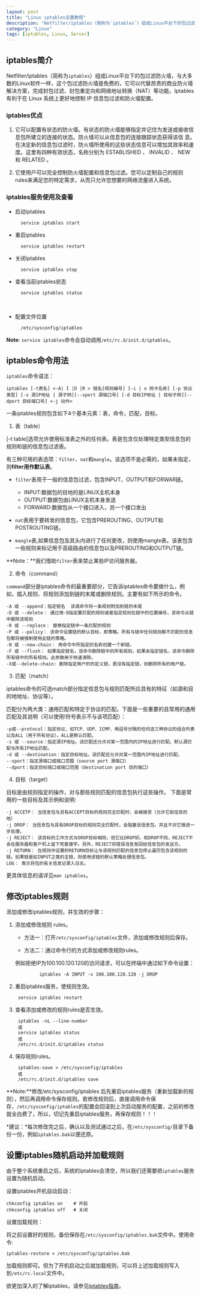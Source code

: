 ```yaml
---
layout: post
title: "Linux iptables设置教程"
description: "Netfilter/iptables（简称为`iptables`）组成Linux平台下的包过滤防火墙，与大多数的Linux软件一样，这个包过滤防火墙是免费的，它可以代替昂贵的商业防火墙解决方案，完成封包过滤、封包重定向和网络地址转换（NAT）等功能。Iptables有利于在 Linux 系统上更好地控制 IP 信息包过滤和防火墙配置。"
category: "Linux"
tags: [iptables, Linux, Server]
---
```





## iptables简介
Netfilter/iptables（简称为`iptables`）组成Linux平台下的包过滤防火墙，与大多数的Linux软件一样，这个包过滤防火墙是免费的，它可以代替昂贵的商业防火墙解决方案，完成封包过滤、封包重定向和网络地址转换（NAT）等功能。Iptables有利于在 Linux 系统上更好地控制 IP 信息包过滤和防火墙配置。

### iptables优点
1. 它可以配置有状态的防火墙。有状态的防火墙能够指定并记住为发送或接收信息包所建立的连接的状态。防火墙可以从信息包的连接跟踪状态获得该信 息。在决定新的信息包过滤时，防火墙所使用的这些状态信息可以增加其效率和速度。这里有四种有效状态，名称分别为 ESTABLISHED 、 INVALID 、 NEW 和 RELATED 。

2. 它使用户可以完全控制防火墙配置和信息包过滤。您可以定制自己的规则rules来满足您的特定需求，从而只允许您想要的网络流量进入系统。

### iptables服务使用及查看
* 启动iptables

        service iptables start  
* 重启iptables

        service iptables restart  
* 关闭iptables

        service iptables stop  

* 查看当前iptables状态
    
        service iptables status
 
* 配置文件位置

        /etc/sysconfig/iptables
**Note**: `service iptables`命令会自动调用`/etc/rc.d/init.d/iptables`。

## iptables命令用法
`iptables`命令语法：

    iptables [-t表名] <-A| I |D |R > 链名[规则编号] [-i | o 网卡名称] [-p 协议类型] [-s 源IP地址 | 源子网][--sport 源端口号] [-d 目标IP地址 | 目标子网][--dport 目标端口号] <-j 动作> 

一条iptables规则包含如下4个基本元素：表，命令，匹配，目标。

1) 表（table）

[-t table]选项允许使用标准表之外的任何表。表是包含仅处理特定类型信息包的规则和链的信息包过滤表。

有三种可用的表选项：`filter`、`nat`和`mangle`。该选项不是必需的，如果未指定，则**filter用作默认表**。

* `filter`表用于一般的信息包过滤，包含INPUT、OUTPUT和FORWAR链。
    * INPUT:数据包的目地的是LINUX主机本身
    * OUTPUT:数据包由LINUX主机本身发送
    * FORWARD:数据包从一个接口进入，另一个接口发出

* `nat`表用于要转发的信息包，它包含PREROUTING、OUTPUT和POSTROUTING链。
* `mangle`表,如果信息包及其头内进行了任何更改，则使用mangle表。该表包含一些规则来标记用于高级路由的信息包以及PREROUTING和OUTPUT链。

**Note：**我们借助`filter`表来禁止某些IP访问服务器。

2) 命令（command）

`command`部分是iptables命令的最重要部分，它告诉iptables命令要做什么，例如，插入规则、将规则添加到链的末尾或删除规则。主要有如下所示的命令。


    -A 或 --append：指定链名  该或命令将一条规则附加到链的末尾
    -D 或 --delete： 通过用-D指定要匹配的规则或者指定规则在链中的位置编号，该命令从链中删除该规则
    -R 或 --replace： 替换指定链中一条匹配的规则
    -P 或 --policy： 该命令设置链的默认目标，即策略。所有与链中任何规则都不匹配的信息包都将被强制使用此链的策略。
    -N 或 --new-chain： 用命令中所指定的名称创建一个新链。
    -F 或 --flush： 如果指定链名，该命令删除链中的所有规则，如果未指定链名，该命令删除所有链中的所有规则。此参数用于快速清除。
    -X或--delete-chain: 删除指定用户的的定义链，若没有指定链，则删除所有的用户链。

3) 匹配（match）

iptables命令的可选match部分指定信息包与规则匹配所应具有的特征（如源和目的地地址、协议等）。

匹配分为两大类：通用匹配和特定于协议的匹配。下面是一些重要的且常用的通用匹配及其说明（可以使用!符号表示不与该项匹配）：

    -p或--protocol：指定协议，如TCP、UDP、ICMP、用逗号分隔的任何这三种协议的组合列表以及ALL（用于所有协议）。ALL是默认匹配。  
    -s 或 --source：指定源IP地址。该匹配还允许对某一范围内的IP地址进行匹配。默认源匹配与所有IP地址匹配。
    -d 或 --destination：指定目标地址。该匹配还允许对某一范围内IP地址进行匹配。
    --sport：指定源端口或端口范围（source port 源端口）      
    --dport：指定目标端口或端口范围（destination port 目的端口）  
    
4) 目标（target）

目标是由规则指定的操作，对与那些规则匹配的信息包执行这些操作。
下面是常用的一些目标及其示例和说明:

    -j ACCETP： 当信息包与具有ACCEPT目标的规则完全匹配时，会被接受（允许它前往目的地）
    -j DROP： 当信息包与具有DROP目标的规则完全匹配时，会阻塞该信息包，并且不对它做进一步处理。
    -j REJECT： 该目标的工作方式与DROP目标相同，但它比DROP好。和DROP不同，REJECT不会在服务器和客户机上留下死套接字。另外，REJECT将错误消息发回给信息包的发送方。
    -j RETURN： 在规则中设置的RETURN目标让与该规则匹配的信息包停止遍历包含该规则的链。如果链是如INPUT之类的主链，则使用该链的默认策略处理信息包。
    LOG： 表示将包的有关信息记录入日志。

更具体信息的请详见`man iptables`。


## 修改iptables规则
添加或修改iptables规则，并生效的步骤：

1. 添加或修改规则 rules。

    * 方法一：打开`/etc/sysconfig/iptables`文件，添加或修改规则后保存。

    * 方法二：通过命令行的方式添加或修改规则rules。

    例如拒绝IP为100.100.120.120的访问请求，可以在终端中通过如下命令设置：
        
                iptables -A INPUT -s 100.100.120.120 -j DROP

2. 重启iptables服务，使规则生效。

        service iptables restart
3. 查看添加或修改的规则rules是否生效。

        iptables -nL --line-number
        或
        service iptables status
        或
        /etc/rc.d/init.d/iptables status

4. 保存规则rules。

        iptables-save > /etc/sysconfig/iptables
        或
        /etc/rc.d/init.d/iptables save

**Note:**修改/etc/sysconfig/iptables 后先重启iptables服务（重新加载新的规则），然后再调用命令保存规则。若修改规则后，直接调用命令保存，`/etc/sysconfig/iptables`的配置会回滚到上次启动服务的配置，之前的修改就全白费了，所以，切记先重启iptables服务，再保存规则！！！

*建议：*每次修改完之后，确认以及测试通过之后，在`/etc/sysconfig/`目录下备份一份，例如`iptables.bak`以便还原。

## 设置iptables随机启动并加载规则
由于整个系统重启之后，系统的iptables会清空，所以我们还需要把`iptables`服务设置为随机启动。

设置iptables开机自动启动：

    chkconfig iptables on    # 开启
    chkconfig iptables off   # 关闭

设置加载规则：

将之前设置好的规则，备份保存在`/etc/sysconfig/iptables.bak`文件中。使用命令:

    iptables-restore < /etc/sysconfig/iptables.bak

加载规则即可。但为了开机启动之后就加载规则，可以将上述加载规则写入到`/etc/rc.local`文件中。




欲更加深入的了解iptables，请参见[iptables指南](http://www.frozentux.net/iptables-tutorial/cn/iptables-tutorial-cn-1.1.19.html#DRAWBACKSWITHRESTORE)。
